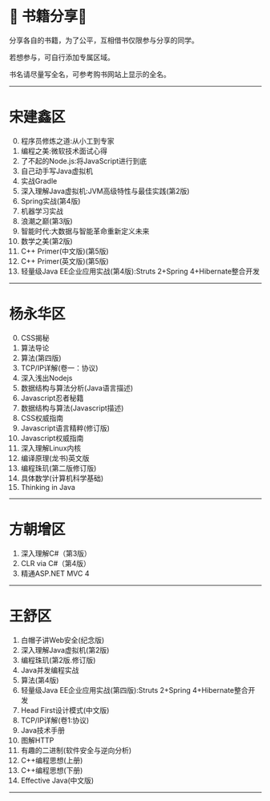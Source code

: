 # :book: 书籍分享:book:

分享各自的书籍，为了公平，互相借书仅限参与分享的同学。

若想参与，可自行添加专属区域。

书名请尽量写全名，可参考购书网站上显示的全名。

---
# 宋建鑫区

0. 程序员修炼之道:从小工到专家
0. 编程之美:微软技术面试心得
0. 了不起的Node.js:将JavaScript进行到底
0. 自己动手写Java虚拟机
0. 实战Gradle
0. 深入理解Java虚拟机:JVM高级特性与最佳实践(第2版)
0. Spring实战(第4版)
0. 机器学习实战
0. 浪潮之巅(第3版)
0. 智能时代:大数据与智能革命重新定义未来
0. 数学之美(第2版)
0. C++ Primer(中文版)(第5版)
0. C++ Primer(英文版)(第5版)
0. 轻量级Java EE企业应用实战(第4版):Struts 2+Spring 4+Hibernate整合开发

---
# 杨永华区

0. CSS揭秘
0. 算法导论
0. 算法(第四版)
0. TCP/IP详解(卷一：协议)
0. 深入浅出Nodejs
0. 数据结构与算法分析(Java语言描述)
0. Javascript忍者秘籍
0. 数据结构与算法(Javascript描述)
0. CSS权威指南
0. Javascript语言精粹(修订版)
0. Javascript权威指南
0. 深入理解Linux内核
0. 编译原理(龙书)英文版
0. 编程珠玑(第二版修订版)
0. 具体数学(计算机科学基础)
0. Thinking in Java

---
# 方朝增区

1. 深入理解C#（第3版） 
2. CLR via C#（第4版）
3. 精通ASP.NET MVC 4

---
# 王舒区

1. 白帽子讲Web安全(纪念版)
2. 深入理解Java虚拟机(第2版)
3. 编程珠玑(第2版.修订版)
4. Java并发编程实战
5. 算法(第4版)
6. 轻量级Java EE企业应用实战(第四版):Struts 2+Spring 4+Hibernate整合开发
7. Head First设计模式(中文版)
8. TCP/IP详解(卷1:协议)
9. Java技术手册
10. 图解HTTP
11. 有趣的二进制(软件安全与逆向分析)
12. C++编程思想(上册)
13. C++编程思想(下册)
14. Effective Java(中文版)
---

